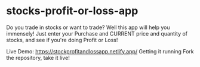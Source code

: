 # stocks-profit-or-loss-app
Do you trade in stocks or want to trade? Well this app will help you immensely! Just enter your Purchase and CURRENT price and quantity of stocks, and see if you're doing Profit or Loss!

Live Demo: https://stockprofitandlossapp.netlify.app/
Getting it running
Fork the repository, take it live!
